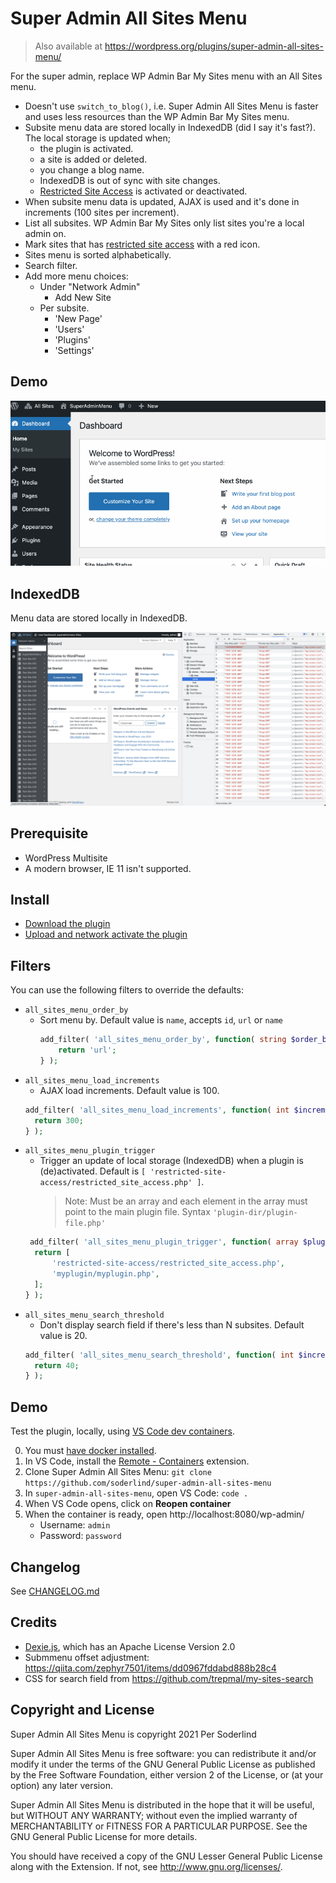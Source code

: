 # Super Admin All Sites Menu

> Also available at https://wordpress.org/plugins/super-admin-all-sites-menu/

For the super admin, replace WP Admin Bar My Sites menu with an All Sites menu.

- Doesn't use `switch_to_blog()`, i.e. Super Admin All Sites Menu is faster and uses less resources than the WP Admin Bar My Sites menu.
- Subsite menu data are stored locally in IndexedDB (did I say it's fast?). The local storage is updated when;
  - the plugin is activated.
  - a site is added or deleted.
  - you change a blog name.
  - IndexedDB is out of sync with site changes.
  - [Restricted Site Access](https://github.com/10up/restricted-site-access) is activated or deactivated.
- When subsite menu data is updated, AJAX is used and it's done in increments (100 sites per increment).
- List all subsites. WP Admin Bar My Sites only list sites you're a local admin on.
- Mark sites that has [restricted site access](https://github.com/10up/restricted-site-access) with a red icon.
- Sites menu is sorted alphabetically.
- Search filter.
- Add more menu choices:
  - Under "Network Admin"
    - Add New Site
  - Per subsite.
    - 'New Page'
    - 'Users'
    - 'Plugins'
    - 'Settings'

## Demo

<img src=".wordpress-org/screenshot-1.gif">

## IndexedDB

Menu data are stored locally in IndexedDB.

<img src=".wordpress-org/screenshot-2.png">

## Prerequisite

- WordPress Multisite
- A modern browser, IE 11 isn't supported.

## Install

- [Download the plugin](https://github.com/soderlind/super-admin-all-sites-menu/archive/refs/heads/main.zip)
- [Upload and network activate the plugin](https://wordpress.org/support/article/managing-plugins/#manual-upload-via-wordpress-admin)

## Filters

You can use the following filters to override the defaults:

- `all_sites_menu_order_by`
  - Sort menu by. Default value is `name`, accepts `id`, `url` or `name`
    ```php
    add_filter( 'all_sites_menu_order_by', function( string $order_by ) : string {
    	return 'url';
    } );
    ```
- `all_sites_menu_load_increments`
  - AJAX load increments. Default value is 100.
  ```php
  add_filter( 'all_sites_menu_load_increments', function( int $increments ) : int {
  	return 300;
  } );
  ```
- `all_sites_menu_plugin_trigger`
  - Trigger an update of local storage (IndexedDB) when a plugin is (de)activated. Default is `[ 'restricted-site-access/restricted_site_access.php' ]`.
    > Note: Must be an array and each element in the array must point to the main plugin file. Syntax `'plugin-dir/plugin-file.php'`
  ```php
   add_filter( 'all_sites_menu_plugin_trigger', function( array $plugins ) : array {
  	return [
  		'restricted-site-access/restricted_site_access.php',
  		'myplugin/myplugin.php',
  	];
  } );
  ```
- `all_sites_menu_search_threshold`
  - Don't display search field if there's less than N subsites. Default value is 20.
  ```php
  add_filter( 'all_sites_menu_search_threshold', function( int $increments ) : int {
  	return 40;
  } );
  ```

## Demo

Test the plugin, locally, using [VS Code dev containers](https://code.visualstudio.com/docs/remote/containers).

0. You must [have docker installed](https://code.visualstudio.com/docs/remote/containers#_system-requirements).
1. In VS Code, install the [Remote - Containers](https://marketplace.visualstudio.com/items?itemName=ms-vscode-remote.remote-containers) extension.
1. Clone Super Admin All Sites Menu: `git clone https://github.com/soderlind/super-admin-all-sites-menu`
1. In `super-admin-all-sites-menu`, open VS Code: `code .`
1. When VS Code opens, click on **Reopen container**
1. When the container is ready, open http://localhost:8080/wp-admin/
   - Username: `admin`
   - Password: `password`

## Changelog

See [CHANGELOG.md](CHANGELOG.md)

## Credits

- [Dexie.js](https://github.com/dfahlander/Dexie.js), which has an Apache License Version 2.0
- Submmenu offset adjustment: https://qiita.com/zephyr7501/items/dd0967fddabd888b28c4
- CSS for search field from https://github.com/trepmal/my-sites-search

## Copyright and License

Super Admin All Sites Menu is copyright 2021 Per Soderlind

Super Admin All Sites Menu is free software: you can redistribute it and/or modify it under the terms of the GNU General Public License as published by the Free Software Foundation, either version 2 of the License, or (at your option) any later version.

Super Admin All Sites Menu is distributed in the hope that it will be useful, but WITHOUT ANY WARRANTY; without even the implied warranty of MERCHANTABILITY or FITNESS FOR A PARTICULAR PURPOSE. See the GNU General Public License for more details.

You should have received a copy of the GNU Lesser General Public License along with the Extension. If not, see http://www.gnu.org/licenses/.
